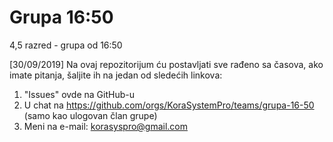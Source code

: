 # Grupa 16:50
4,5 razred - grupa od 16:50

[30/09/2019]
Na ovaj repozitorijum ću postavljati sve rađeno sa časova, ako imate pitanja, šaljite ih na jedan od sledećih linkova:
  1. "Issues" ovde na GitHub-u 
  2. U chat na https://github.com/orgs/KoraSystemPro/teams/grupa-16-50 (samo kao ulogovan član grupe)
  3. Meni na e-mail: korasyspro@gmail.com
   
